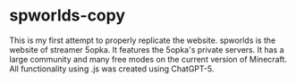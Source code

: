 # spworlds-copy
This is my first attempt to properly replicate the website. spworlds is the website of streamer 5opka. It features the 5opka's private servers. It has a large community and many free modes on the current version of Minecraft. All functionality using .js was created using ChatGPT-5.
